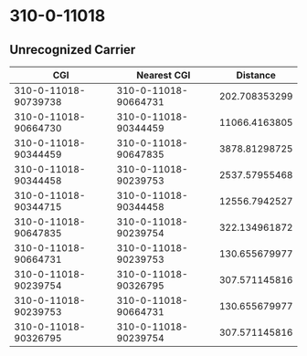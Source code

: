 # 310-0-11018
## Unrecognized Carrier


| CGI | Nearest CGI | Distance |
|-----|-------------|----------|
| 310-0-11018-90739738 | 310-0-11018-90664731 | 202.708353299 |
| 310-0-11018-90664730 | 310-0-11018-90344459 | 11066.4163805 |
| 310-0-11018-90344459 | 310-0-11018-90647835 | 3878.81298725 |
| 310-0-11018-90344458 | 310-0-11018-90239753 | 2537.57955468 |
| 310-0-11018-90344715 | 310-0-11018-90344458 | 12556.7942527 |
| 310-0-11018-90647835 | 310-0-11018-90239754 | 322.134961872 |
| 310-0-11018-90664731 | 310-0-11018-90239753 | 130.655679977 |
| 310-0-11018-90239754 | 310-0-11018-90326795 | 307.571145816 |
| 310-0-11018-90239753 | 310-0-11018-90664731 | 130.655679977 |
| 310-0-11018-90326795 | 310-0-11018-90239754 | 307.571145816 |
